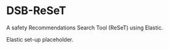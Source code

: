# DSB-ReSeT
A safety Recommendations Search Tool (ReSeT) using Elastic.

Elastic set-up placeholder.
